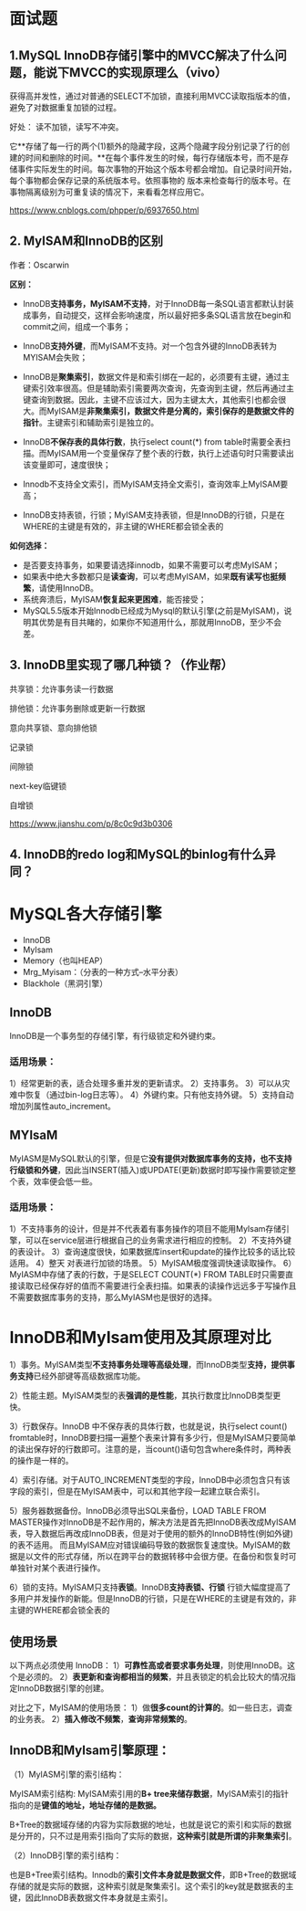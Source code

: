 # 面试题

## 1.MySQL InnoDB存储引擎中的MVCC解决了什么问题，能说下MVCC的实现原理么（vivo）

获得高并发性，通过对普通的SELECT不加锁，直接利用MVCC读取指版本的值，避免了对数据重复加锁的过程。

好处： 读不加锁，读写不冲突。

它**存储了每一行的两个(1)额外的隐藏字段，这两个隐藏字段分别记录了行的创建的时间和删除的时间。**在每个事件发生的时候，每行存储版本号，而不是存储事件实际发生的时间。每次事物的开始这个版本号都会增加。自记录时间开始，每个事物都会保存记录的系统版本号。依照事物的 版本来检查每行的版本号。在事物隔离级别为可重复读的情况下，来看看怎样应用它。

https://www.cnblogs.com/phpper/p/6937650.html

## 2. MyISAM和InnoDB的区别

作者：Oscarwin

**区别：**

- InnoDB**支持事务，MyISAM不支持**，对于InnoDB每一条SQL语言都默认封装成事务，自动提交，这样会影响速度，所以最好把多条SQL语言放在begin和commit之间，组成一个事务；  

- InnoDB**支持外键**，而MyISAM不支持。对一个包含外键的InnoDB表转为MYISAM会失败；  

-  InnoDB是**聚集索引**，数据文件是和索引绑在一起的，必须要有主键，通过主键索引效率很高。但是辅助索引需要两次查询，先查询到主键，然后再通过主键查询到数据。因此，主键不应该过大，因为主键太大，其他索引也都会很大。而MyISAM是**非聚集索引，数据文件是分离的，索引保存的是数据文件的指针**。主键索引和辅助索引是独立的。 

- InnoDB**不保存表的具体行数**，执行select count(*) from table时需要全表扫描。而MyISAM用一个变量保存了整个表的行数，执行上述语句时只需要读出该变量即可，速度很快；  

- Innodb不支持全文索引，而MyISAM支持全文索引，查询效率上MyISAM要高；   
- InnoDB支持表锁，行锁；MyISAM支持表锁，但是InnoDB的行锁，只是在WHERE的主键是有效的，非主键的WHERE都会锁全表的

**如何选择：**

-  是否要支持事务，如果要请选择innodb，如果不需要可以考虑MyISAM；
-  如果表中绝大多数都只是**读查询**，可以考虑MyISAM，如果**既有读写也挺频繁**，请使用InnoDB。
-  系统奔溃后，MyISAM**恢复起来更困难**，能否接受；
-   MySQL5.5版本开始Innodb已经成为Mysql的默认引擎(之前是MyISAM)，说明其优势是有目共睹的，如果你不知道用什么，那就用InnoDB，至少不会差。

## 3. InnoDB里实现了哪几种锁？（作业帮）

共享锁：允许事务读一行数据

排他锁：允许事务删除或更新一行数据

意向共享锁、意向排他锁

记录锁

间隙锁

next-key临键锁

自增锁

https://www.jianshu.com/p/8c0c9d3b0306

## 4. InnoDB的redo log和MySQL的binlog有什么异同？



# MySQL各大存储引擎

- InnoDB 
- MyIsam 
- Memory（也叫HEAP）
- Mrg_Myisam：（分表的一种方式–水平分表）
- Blackhole（黑洞引擎）

## InnoDB

InnoDB是一个事务型的存储引擎，有行级锁定和外键约束。

### 适用场景：

1）经常更新的表，适合处理多重并发的更新请求。
2）支持事务。
3）可以从灾难中恢复（通过bin-log日志等）。
4）外键约束。只有他支持外键。
5）支持自动增加列属性auto_increment。

## MYIsaM

MyIASM是MySQL默认的引擎，但是它**没有提供对数据库事务的支持，也不支持行级锁和外键**，因此当INSERT(插入)或UPDATE(更新)数据时即写操作需要锁定整个表，效率便会低一些。

### 适用场景：

1）不支持事务的设计，但是并不代表着有事务操作的项目不能用MyIsam存储引擎，可以在service层进行根据自己的业务需求进行相应的控制。
2）不支持外键的表设计。
3）查询速度很快，如果数据库insert和update的操作比较多的话比较适用。
4）整天 对表进行加锁的场景。
5）MyISAM极度强调快速读取操作。
6）MyIASM中存储了表的行数，于是SELECT COUNT(*) FROM TABLE时只需要直接读取已经保存好的值而不需要进行全表扫描。如果表的读操作远远多于写操作且不需要数据库事务的支持，那么MyIASM也是很好的选择。

# InnoDB和MyIsam使用及其原理对比

1）事务。MyISAM类型**不支持事务处理等高级处理**，而InnoDB类型**支持，提供事务支持**已经外部键等高级数据库功能。

2）性能主题。MyISAM类型的表**强调的是性能**，其执行数度比InnoDB类型更快。

3）行数保存。InnoDB 中不保存表的具体行数，也就是说，执行select count() fromtable时，InnoDB要扫描一遍整个表来计算有多少行，但是MyISAM只要简单的读出保存好的行数即可。注意的是，当count()语句包含where条件时，两种表的操作是一样的。

4）索引存储。对于AUTO_INCREMENT类型的字段，InnoDB中必须包含只有该字段的索引，但是在MyISAM表中，可以和其他字段一起建立联合索引。

5）服务器数据备份。InnoDB必须导出SQL来备份，LOAD TABLE FROM MASTER操作对InnoDB是不起作用的，解决方法是首先把InnoDB表改成MyISAM表，导入数据后再改成InnoDB表，但是对于使用的额外的InnoDB特性(例如外键)的表不适用。
而且MyISAM应对错误编码导致的数据恢复速度快。MyISAM的数据是以文件的形式存储，所以在跨平台的数据转移中会很方便。在备份和恢复时可单独针对某个表进行操作。

6）锁的支持。MyISAM只支持**表锁**。InnoDB**支持表锁、行锁** 行锁大幅度提高了多用户并发操作的新能。但是InnoDB的行锁，只是在WHERE的主键是有效的，非主键的WHERE都会锁全表的

## 使用场景

以下两点必须使用 InnoDB：
1）**可靠性高或者要求事务处理**，则使用InnoDB。这个是必须的。
2）**表更新和查询都相当的频繁**，并且表锁定的机会比较大的情况指定InnoDB数据引擎的创建。

对比之下，MyISAM的使用场景：
1）做**很多count的计算的**。如一些日志，调查的业务表。
2）**插入修改不频繁**，**查询非常频繁的**。

## InnoDB和MyIsam引擎原理：

（1）MyIASM引擎的索引结构：

MyISAM索引结构: MyISAM索引用的**B+ tree来储存数据**，MyISAM索引的指针指向的是**键值的地址，地址存储的是数据。**

B+Tree的数据域存储的内容为实际数据的地址，也就是说它的索引和实际的数据是分开的，只不过是用索引指向了实际的数据，**这种索引就是所谓的非聚集索引**。

（2）InnoDB引擎的索引结构：

也是B+Tree索引结构。Innodb的**索引文件本身就是数据文件**，即B+Tree的数据域存储的就是实际的数据，这种索引就是聚集索引。这个索引的key就是数据表的主键，因此InnoDB表数据文件本身就是主索引。